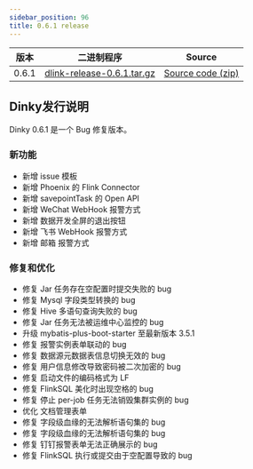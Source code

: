 ```yaml
---
sidebar_position: 96
title: 0.6.1 release
---
```




| 版本     | 二进制程序                                                                                                                   |   Source   |
| ---------- |----------------------------------------------------------------------------------------------------------------------| ---- |
| 0.6.1 | [dlink-release-0.6.1.tar.gz](https://github.com/DataLinkDC/dlink/releases/download/0.6.1/dlink-release-0.6.1.tar.gz) | [Source code (zip)](https://github.com/DataLinkDC/dlink/archive/refs/tags/0.6.1.zip) |


## Dinky发行说明

Dinky 0.6.1 是一个 Bug 修复版本。

### 新功能

- 新增 issue 模板
- 新增 Phoenix 的 Flink Connector
- 新增 savepointTask 的 Open API
- 新增 WeChat WebHook 报警方式
- 新增 数据开发全屏的退出按钮
- 新增 飞书 WebHook 报警方式
- 新增 邮箱 报警方式

### 修复和优化

- 修复 Jar 任务存在空配置时提交失败的 bug
- 修复 Mysql 字段类型转换的 bug
- 修复 Hive 多语句查询失败的 bug
- 修复 Jar 任务无法被运维中心监控的 bug
- 升级 mybatis-plus-boot-starter 至最新版本 3.5.1
- 修复 报警实例表单联动的 bug
- 修复 数据源元数据表信息切换无效的 bug
- 修复 用户信息修改导致密码被二次加密的 bug
- 修复 启动文件的编码格式为 LF
- 修复 FlinkSQL 美化时出现空格的 bug
- 修复 停止 per-job 任务无法销毁集群实例的 bug
- 优化 文档管理表单
- 修复 字段级血缘的无法解析语句集的 bug
- 修复 字段级血缘的无法解析语句集的 bug
- 修复 钉钉报警表单无法正确展示的 bug
- 修复 FlinkSQL 执行或提交由于空配置导致的 bug